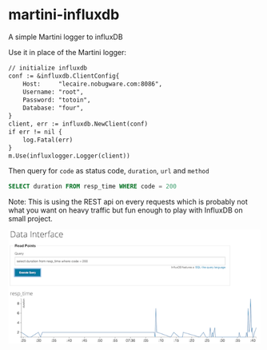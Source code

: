 martini-influxdb
================

A simple Martini logger to influxDB

Use it in place of the Martini logger:

```golang
// initialize influxdb
conf := &influxdb.ClientConfig{
	Host:     "lecaire.nobugware.com:8086",
	Username: "root",
	Password: "totoin",
	Database: "four",
}
client, err := influxdb.NewClient(conf)
if err != nil {
	log.Fatal(err)
}
m.Use(influxlogger.Logger(client))
```

Then query for `code` as status code, `duration`, `url` and `method`

```sql
SELECT duration FROM resp_time WHERE code = 200
```

Note: This is using the REST api on every requests which is probably not what you want on heavy traffic but fun enough to play with InfluxDB on small project.

![demo](https://github.com/akhenakh/martini-influxdb/raw/master/img/graph.png)
